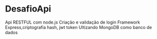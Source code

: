 # DesafioApi
Api RESTFUL com node.js
Criação e validação de login
 Framework Express,criptografia hash, jwt token
Ultizando MongoDB como banco de dados
